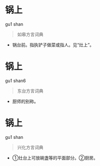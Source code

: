# 锅上
gu1 shan
> 如皋方言词典
- 锅台前。指执铲子做菜或指人。见“灶上”。

# 锅上
gu1 shan6
> 东台方言词典
- 厨师的别称。

# 锅上
gu1 shan
> 兴化方言词典
- ①灶台上可放碗盏等的平面部分。②厨房。
